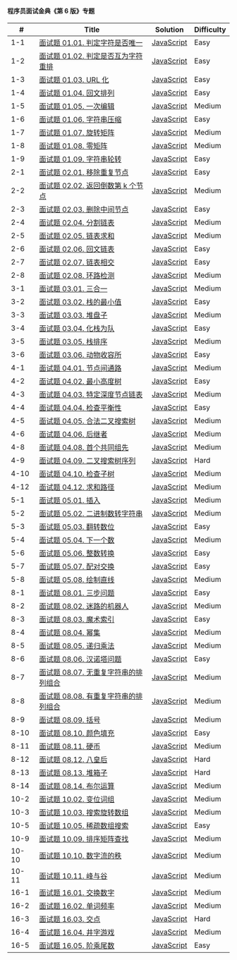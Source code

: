 #### 程序员面试金典《第 6 版》专题

| \#    | Title                                                                                                 | Solution                                                      | Difficulty |
| ----- | ----------------------------------------------------------------------------------------------------- | ------------------------------------------------------------- | ---------- |
| 1-1   | [面试题 01.01. 判定字符是否唯一](https://leetcode-cn.com/problems/is-unique-lcci/)                    | [JavaScript](../javaScript/lcci/1-isUnique.js)                | Easy       |
| 1-2   | [面试题 01.02. 判定是否互为字符重排](https://leetcode-cn.com/problems/check-permutation-lcci/)        | [JavaScript](../javaScript/lcci/2-checkPermutation.js)        | Easy       |
| 1-3   | [面试题 01.03. URL 化](https://leetcode-cn.com/problems/string-to-url-lcci/)                          | [JavaScript](../javaScript/lcci/3-replaceSpaces.js)           | Easy       |
| 1-4   | [面试题 01.04. 回文排列](https://leetcode-cn.com/problems/palindrome-permutation-lcci/)               | [JavaScript](../javaScript/lcci/4-canPermutePalindrome.js)    | Easy       |
| 1-5   | [面试题 01.05. 一次编辑](https://leetcode-cn.com/problems/one-away-lcci/)                             | [JavaScript](../javaScript/lcci/5-oneEditAway.js)             | Medium     |
| 1-6   | [面试题 01.06. 字符串压缩](https://leetcode-cn.com/problems/compress-string-lcci/)                    | [JavaScript](../javaScript/lcci/6-compressString.js)          | Easy       |
| 1-7   | [面试题 01.07. 旋转矩阵](https://leetcode-cn.com/problems/rotate-matrix-lcci/)                        | [JavaScript](../javaScript/lcci/7-rotate.js)                  | Medium     |
| 1-8   | [面试题 01.08. 零矩阵](https://leetcode-cn.com/problems/zero-matrix-lcci/)                            | [JavaScript](../javaScript/lcci/8-setZeroes.js)               | Medium     |
| 1-9   | [面试题 01.09. 字符串轮转](https://leetcode-cn.com/problems/flipped-string-lcci/)                     | [JavaScript](../javaScript/lcci/9-isFlipedString.js)          | Easy       |
| 2-1   | [面试题 02.01. 移除重复节点](https://leetcode-cn.com/problems/remove-duplicate-node-lcci/)            | [JavaScript](../javaScript/lcci/2-1-removeDuplicateNodes.js)  | Easy       |
| 2-2   | [面试题 02.02. 返回倒数第 k 个节点](https://leetcode-cn.com/problems/kth-node-from-end-of-list-lcci/) | [JavaScript](../javaScript/lcci/2-2-kthToLast.js)             | Medium     |
| 2-3   | [面试题 02.03. 删除中间节点](https://leetcode-cn.com/problems/delete-middle-node-lcci/)               | [JavaScript](../javaScript/lcci/2-3-deleteNode)               | Easy       |
| 2-4   | [面试题 02.04. 分割链表](https://leetcode-cn.com/problems/partition-list-lcci/)                       | [JavaScript](../javaScript/lcci/2-4-partition.js)             | Medium     |
| 2-5   | [面试题 02.05. 链表求和](https://leetcode-cn.com/problems/partition-list-lcci/)                       | [JavaScript](../javaScript/lcci/2-5-addTwoNumbers.js)         | Medium     |
| 2-6   | [面试题 02.06. 回文链表](https://leetcode-cn.com/problems/partition-list-lcci/)                       | [JavaScript](../javaScript/lcci/2-6-isPalindrome.js)          | Easy       |
| 2-7   | [面试题 02.07. 链表相交](https://leetcode-cn.com/problems/partition-list-lcci/)                       | [JavaScript](../javaScript/lcci/2-7-getIntersectionNode.js)   | Easy       |
| 2-8   | [面试题 02.08. 环路检测](https://leetcode-cn.com/problems/linked-list-cycle-lcci/)                    | [JavaScript](../javaScript/lcci/2-8-detectCycle.js)           | Medium     |
| 3-1   | [面试题 03.01. 三合一](https://leetcode-cn.com/problems/triple-in-one-lcci/)                          | [JavaScript](../javaScript/lcci/3-1-TripleInOne.js)           | Medium     |
| 3-2   | [面试题 03.02. 栈的最小值](https://leetcode-cn.com/problems/min-stack-lcci/)                          | [JavaScript](../javaScript/lcci/3-2-minStack.js)              | Easy       |
| 3-3   | [面试题 03.03. 堆盘子](https://leetcode-cn.com/problems/implement-queue-using-stacks-lcci/)           | [JavaScript](../javaScript/lcci/3-3-StackOfPlates.js)         | Medium     |
| 3-4   | [面试题 03.04. 化栈为队](https://leetcode-cn.com/problems/min-stack-lcci/)                            | [JavaScript](../javaScript/lcci/3-4-MyQueue.js)               | Easy       |
| 3-5   | [面试题 03.05. 栈排序](https://leetcode-cn.com/problems/sort-of-stacks-lcci/)                         | [JavaScript](../javaScript/lcci/3-5-SortedStack.js)           | Medium     |
| 3-6   | [面试题 03.06. 动物收容所](https://leetcode-cn.com/problems/animal-shelter-lcci/)                     | [JavaScript](../javaScript/lcci/3-6-AnimalShelf.js)           | Easy       |
| 4-1   | [面试题 04.01. 节点间通路](https://leetcode-cn.com/problems/inter-node-access-lcci/)                  | [JavaScript](../javaScript/lcci/4-1-findWhetherExistsPath.js) | Medium     |
| 4-2   | [面试题 04.02. 最小高度树](https://leetcode-cn.com/problems/minimum-height-tree-lcci/)                | [JavaScript](../javaScript/lcci/4-2-sortedArrayToBST.js)      | Easy       |
| 4-3   | [面试题 04.03. 特定深度节点链表](https://leetcode-cn.com/problems/list-of-depth-lcci/)                | [JavaScript](../javaScript/lcci/4-3-listOfDepth.js)           | Medium     |
| 4-4   | [面试题 04.04. 检查平衡性](https://leetcode-cn.com/problems/check-balance-lcci/)                      | [JavaScript](../javaScript/lcci/4-4-isBalanced.js)            | Easy       |
| 4-5   | [面试题 04.05. 合法二叉搜索树](https://leetcode-cn.com/problems/legal-binary-search-tree-lcci/)       | [JavaScript](../javaScript/lcci/4-5-isValidBST.js)            | Medium     |
| 4-6   | [面试题 04.06. 后继者](https://leetcode-cn.com/problems/successor-lcci/)                              | [JavaScript](../javaScript/lcci/4-6-inorderSuccessor.js)      | Medium     |
| 4-8   | [面试题 04.08. 首个共同组先](https://leetcode-cn.com/problems/first-common-ancestor-lcci/)            | [JavaScript](../javaScript/lcci/4-8-lowestCommonAncestor.js)  | Medium     |
| 4-9   | [面试题 04.09. 二叉搜索树序列](https://leetcode-cn.com/problems/bst-sequences-lcci/)                  | [JavaScript](../javaScript/lcci/4-9-BSTSequences.js)          | Hard       |
| 4-10  | [面试题 04.10. 检查子树](https://leetcode-cn.com/problems/check-subtree-lcci/)                        | [JavaScript](../javaScript/lcci/4-10-checkSubTree.js)         | Medium     |
| 4-12  | [面试题 04.12. 求和路径](https://leetcode-cn.com/problems/paths-with-sum-lcci/)                       | [JavaScript](../javaScript/lcci/4-12-pathSum.js)              | Medium     |
| 5-1   | [面试题 05.01. 插入](https://leetcode-cn.com/problems/insert-into-bits-lcci/)                         | [JavaScript](../javaScript/lcci/5-1-insertBits.js)            | Medium     |
| 5-2   | [面试题 05.02. 二进制数转字符串](https://leetcode-cn.com/problems/bianry-number-to-string-lcci/)      | [JavaScript](../javaScript/lcci/5-2-printBin.js)              | Medium     |
| 5-3   | [面试题 05.03. 翻转数位](https://leetcode-cn.com/problems/reverse-bits-lcci/)                         | [JavaScript](../javaScript/lcci/5-3-reverseBits.js)           | Easy       |
| 5-4   | [面试题 05.04. 下一个数](https://leetcode-cn.com/problems/closed-number-lcci/)                        | [JavaScript](../javaScript/lcci/5-4-findClosedNumbers.js)     | Medium     |
| 5-6   | [面试题 05.06. 整数转换](https://leetcode-cn.com/problems/convert-integer-lcci/)                      | [JavaScript](../javaScript/lcci/5-6-convertInteger.js)        | Easy       |
| 5-7   | [面试题 05.07. 配对交换](https://leetcode-cn.com/problems/exchange-lcci/)                             | [JavaScript](../javaScript/lcci/5-7-exchangeBits.js)          | Easy       |
| 5-8   | [面试题 05.08. 绘制直线](https://leetcode-cn.com/problems/draw-line-lcci/)                            | [JavaScript](../javaScript/lcci/5-8-drawLine.js)              | Medium     |
| 8-1   | [面试题 08.01. 三步问题](https://leetcode-cn.com/problems/three-steps-problem-lcci/)                  | [JavaScript](../javaScript/lcci/8-1-waysToStep.js)            | Easy       |
| 8-2   | [面试题 08.02. 迷路的机器人](https://leetcode-cn.com/problems/robot-in-a-grid-lcci/)                  | [JavaScript](../javaScript/lcci/8-2-pathWithObstacles.js)     | Medium     |
| 8-3   | [面试题 08.03. 魔术索引](https://leetcode-cn.com/problems/magic-index-lcci/)                          | [JavaScript](../javaScript/lcci/8-3-findMagicIndex.js)        | Easy       |
| 8-4   | [面试题 08.04. 幂集](https://leetcode-cn.com/problems/power-set-lcci/)                                | [JavaScript](../javaScript/lcci/8-4-subsets.js)               | Medium     |
| 8-5   | [面试题 08.05. 递归乘法](https://leetcode-cn.com/problems/recursive-mulitply-lcci/)                   | [JavaScript](../javaScript/lcci/8-5-multiply.js)              | Medium     |
| 8-6   | [面试题 08.06. 汉诺塔问题](https://leetcode-cn.com/problems/hanota-lcci/)                             | [JavaScript](../javaScript/lcci/8-6-hanota.js)                | Easy       |
| 8-7   | [面试题 08.07. 无重复字符串的排列组合](https://leetcode-cn.com/problems/permutation-i-lcci/)          | [JavaScript](../javaScript/lcci/8-7-permutation.js)           | Medium     |
| 8-8   | [面试题 08.08. 有重复字符串的排列组合](https://leetcode-cn.com/problems/permutation-ii-lcci/)         | [JavaScript](../javaScript/lcci/8-8-permutation.js)           | Medium     |
| 8-9   | [面试题 08.09. 括号](https://leetcode-cn.com/problems/bracket-lcci/)                                  | [JavaScript](../javaScript/lcci/8-9-generateParenthesis.js)   | Medium     |
| 8-10  | [面试题 08.10. 颜色填充](https://leetcode-cn.com/problems/color-fill-lcci/)                           | [JavaScript](../javaScript/lcci/8-10-floodFill.js)            | Easy       |
| 8-11  | [面试题 08.11. 硬币](https://leetcode-cn.com/problems/coin-lcci/)                                     | [JavaScript](../javaScript/lcci/8-11-waysToChange.js)         | Medium     |
| 8-12  | [面试题 08.12. 八皇后](https://leetcode-cn.com/problems/eight-queens-lcci/)                           | [JavaScript](../javaScript/lcci/8-12-solveQueens.js)          | Hard       |
| 8-13  | [面试题 08.13. 堆箱子](https://leetcode-cn.com/problems/pile-box-lcci/)                               | [JavaScript](../javaScript/lcci/8-13-pileBox.js)              | Hard       |
| 8-14  | [面试题 08.14. 布尔运算](https://leetcode-cn.com/problems/boolean-evaluation-lcci/)                   | [JavaScript](../javaScript/lcci/8-14-countEval.js)            | Medium     |
| 10-2  | [面试题 10.02. 变位词组](https://leetcode-cn.com/problems/group-anagrams-lcci/)                       | [JavaScript](../javaScript/lcci/10-2-groupAnagrams.js)        | Medium     |
| 10-3  | [面试题 10.03. 搜索旋转数组](https://leetcode-cn.com/problems/search-rotate-array-lcci/)              | [JavaScript](../javaScript/lcci/10-3-search.js)               | Medium     |
| 10-5  | [面试题 10.05. 稀疏数组搜索](https://leetcode-cn.com/problems/sparse-array-search-lcci/)              | [JavaScript](../javaScript/lcci/10-5-findString.js)           | Easy       |
| 10-9  | [面试题 10.09. 排序矩阵查找](https://leetcode-cn.com/problems/sorted-matrix-search-lcci/)             | [JavaScript](../javaScript/lcci/10-9-searchMatrix.js)         | Medium     |
| 10-10 | [面试题 10.10. 数字流的秩](https://leetcode-cn.com/problems/rank-from-stream-lcci/)                   | [JavaScript](../javaScript/lcci/10-10-StreamRank.js)          | Medium     |
| 10-11 | [面试题 10.11. 峰与谷](https://leetcode-cn.com/problems/peaks-and-valleys-lcci/)                      | [JavaScript](../javaScript/lcci/10-11-wiggleSort.js)          | Medium     |
| 16-1  | [面试题 16.01. 交换数字](https://leetcode-cn.com/problems/swap-numbers-lcci/)                         | [JavaScript](../javaScript/lcci/16-1-swapNumbers.js)          | Medium     |
| 16-2  | [面试题 16.02. 单词频率](https://leetcode-cn.com/problems/words-frequency-lcci/)                      | [JavaScript](../javaScript/lcci/16-2-WordsFrequency.js)       | Medium     |
| 16-3  | [面试题 16.03. 交点](https://leetcode-cn.com/problems/intersection-lcci/)                             | [JavaScript](../javaScript/lcci/16-3-intersection.js)         | Hard       |
| 16-4  | [面试题 16.04. 井字游戏](https://leetcode-cn.com/problems/tic-tac-toe-lcci/)                          | [JavaScript](../javaScript/lcci/16-4-tictactoe.js)            | Medium     |
| 16-5  | [面试题 16.05. 阶乘尾数](https://leetcode-cn.com/problems/factorial-zeros-lcci/)                      | [JavaScript](../javaScript/lcci/16-5-trailingZeroes.js)       | Easy       |
